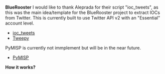 **BlueRooster**
I would like to thank Aleprada for their script "ioc_tweets", as this was the main idea/template for the BlueRooster project to extract IOCs from Twitter. This is currently built to use Twitter API v2 with an "Essential" account level.
* [ioc_tweets](https://github.com/aleprada/ioc_tweets)
* [Tweepy](https://docs.tweepy.org) 

PyMISP is currently not immplement but will be in the near future. 
* [PyMISP](https://github.com/MISP/PyMISP) 

**How it works?**
